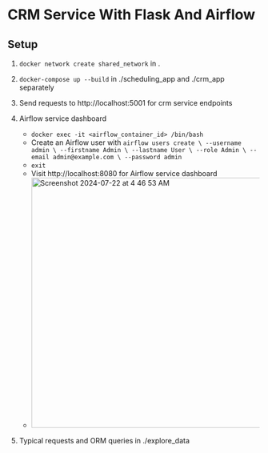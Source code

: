 # CRM Service With Flask And Airflow
## Setup
1. `docker network create shared_network` in .
2. `docker-compose up --build` in ./scheduling_app and ./crm_app separately
3. Send requests to http://localhost:5001 for crm service endpoints
4. Airflow service dashboard

    * `docker exec -it <airflow_container_id> /bin/bash`
    * Create an Airflow user with `airflow users create \
    --username admin \
    --firstname Admin \
    --lastname User \
    --role Admin \
    --email admin@example.com \
    --password admin
`
    * `exit`
    * Visit http://localhost:8080 for Airflow service dashboard
    * <img width="500" alt="Screenshot 2024-07-22 at 4 46 53 AM" src="https://github.com/user-attachments/assets/2ba2bfaa-4a85-408f-8578-0929e4b5ac7f">
5. Typical requests and ORM queries in ./explore_data
